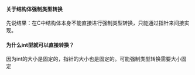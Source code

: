 #### 关于结构体强制类型转换

先说结果：在C中结构体本身不能直接进行强制类型转换，只能通过指针来间接实现。

#### 为什么int型就可以直接转换？

因为int的大小是固定的，指针的大小也是固定的。可能强制类型转换需要大小固定


